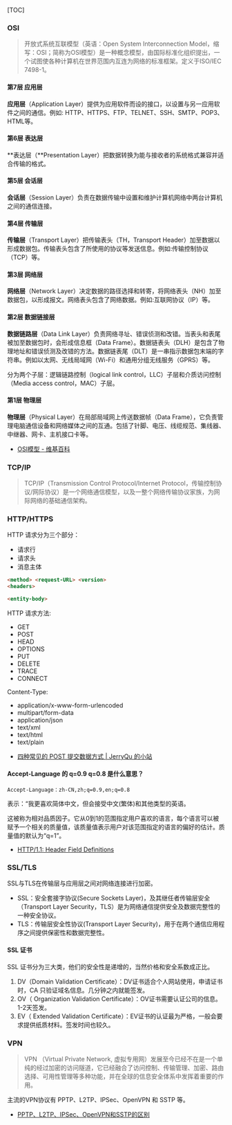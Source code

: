 [TOC]

### OSI
> 开放式系统互联模型（英语：Open System Interconnection Model，缩写：OSI；简称为OSI模型）是一种概念模型，由国际标准化组织提出，一个试图使各种计算机在世界范围内互连为网络的标准框架。定义于ISO/IEC 7498-1。


#### 第7层 应用层
**应用层**（Application Layer）提供为应用软件而设的接口，以设置与另一应用软件之间的通信。例如: HTTP、HTTPS、FTP、TELNET、SSH、SMTP、POP3、HTML等。

#### 第6层 表达层
**表达层（**Presentation Layer）把数据转换为能与接收者的系统格式兼容并适合传输的格式。

#### 第5层 会话层
**会话层**（Session Layer）负责在数据传输中设置和维护计算机网络中两台计算机之间的通信连接。

#### 第4层 传输层
**传输层**（Transport Layer）把传输表头（TH，Transport Header）加至数据以形成数据包。传输表头包含了所使用的协议等发送信息。例如:传输控制协议（TCP）等。

#### 第3层 网络层
**网络层**（Network Layer）决定数据的路径选择和转寄，将网络表头（NH）加至数据包，以形成报文。网络表头包含了网络数据。例如:互联网协议（IP）等。

#### 第2层 数据链接层
**数据链路层**（Data Link Layer）负责网络寻址、错误侦测和改错。当表头和表尾被加至数据包时，会形成信息框（Data Frame）。数据链表头（DLH）是包含了物理地址和错误侦测及改错的方法。数据链表尾（DLT）是一串指示数据包末端的字符串。例如以太网、无线局域网（Wi-Fi）和通用分组无线服务（GPRS）等。

分为两个子层：逻辑链路控制（logical link control，LLC）子层和介质访问控制（Media access control，MAC）子层。

#### 第1层 物理层
**物理层**（Physical Layer）在局部局域网上传送数据帧（Data Frame），它负责管理电脑通信设备和网络媒体之间的互通。包括了针脚、电压、线缆规范、集线器、中继器、网卡、主机接口卡等。

- [OSI模型 - 维基百科](https://zh.wikipedia.org/wiki/OSI%E6%A8%A1%E5%9E%8B)

### TCP/IP
> TCP/IP（Transmission Control Protocol/Internet Protocol，传输控制协议/网际协议）是一个网络通信模型，以及一整个网络传输协议家族，为网际网络的基础通信架构。

### HTTP/HTTPS

HTTP 请求分为三个部分：

* 请求行
* 请求头
* 消息主体

```html
<method> <request-URL> <version>
<headers>

<entity-body>
```

HTTP 请求方法:
 
*  GET
*  POST
*  HEAD
*  OPTIONS
*  PUT
*  DELETE
*  TRACE
*  CONNECT

Content-Type:

* application/x-www-form-urlencoded
* multipart/form-data
* application/json
* text/xml
* text/html
* text/plain


- [四种常见的 POST 提交数据方式 | JerryQu 的小站](https://imququ.com/post/four-ways-to-post-data-in-http.html)


#### Accept-Language 的 q=0.9 q=0.8 是什么意思？

```
Accept-Language：zh-CN,zh;q=0.9,en;q=0.8
```
表示：“我更喜欢简体中文，但会接受中文(繁体)和其他类型的英语。

这被称为相对品质因子。它从0到1的范围指定用户喜欢的语言，每个语言可以被赋予一个相关的质量值，该质量值表示用户对该范围指定的语言的偏好的估计。质量值的默认为“q=1”。

- [HTTP/1.1: Header Field Definitions](https://www.w3.org/Protocols/rfc2616/rfc2616-sec14.html#sec14.4)


### SSL/TLS
SSL与TLS在传输层与应用层之间对网络连接进行加密。

* SSL：安全套接字协议(Secure Sockets Layer)，及其继任者传输层安全（Transport Layer Security，TLS）是为网络通信提供安全及数据完整性的一种安全协议。
* TLS：传输层安全性协议(Transport Layer Security)，用于在两个通信应用程序之间提供保密性和数据完整性。


#### SSL 证书
SSL 证书分为三大类，他们的安全性是递增的，当然价格和安全系数成正比。

1. DV（Domain Validation Certificate）：DV证书适合个人网站使用，申请证书时，CA 只验证域名信息。几分钟之内就能签发。
2. OV（ Organization Validation Certificate）：OV证书需要认证公司的信息。1-2天签发。
3. EV（ Extended Validation Certificate）：EV证书的认证最为严格，一般会要求提供纸质材料。签发时间也较久。


### VPN
> VPN （Virtual Private Network, 虚拟专用网）发展至今已经不在是一个单纯的经过加密的访问隧道，它已经融合了访问控制、传输管理、加密、路由选择、可用性管理等多种功能，并在全球的信息安全体系中发挥着重要的作用。

主流的VPN协议有 PPTP、L2TP、IPSec、OpenVPN 和 SSTP 等。

- [PPTP、L2TP、IPSec、OpenVPN和SSTP的区别](https://qiaodahai.com/pptp-l2tp-ipsec-openvpn-sstp.html)

